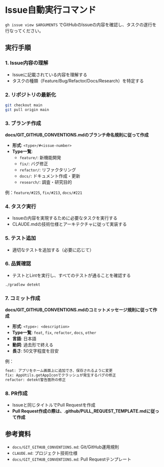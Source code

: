 # Issue自動実行コマンド

`gh issue view $ARGUMENTS` でGitHubのIssueの内容を確認し、タスクの遂行を行なってください。

## 実行手順

### 1. Issue内容の理解
- Issueに記載されている内容を理解する
- タスクの種類（Feature/Bug/Refactor/Docs/Research）を特定する

### 2. リポジトリの最新化
```bash
git checkout main
git pull origin main
```

### 3. ブランチ作成
**docs/GIT_GITHUB_CONVENTIONS.mdのブランチ命名規則に従って作成**
- **形式**: `<type>/#<issue-number>`
- **Type一覧**:
  - `feature/`: 新機能開発
  - `fix/`: バグ修正  
  - `refactor/`: リファクタリング
  - `docs/`: ドキュメント作成・更新
  - `research/`: 調査・研究目的

例：`feature/#225`, `fix/#213`, `docs/#221`

### 4. タスク実行
- Issueの内容を実現するために必要なタスクを実行する
- CLAUDE.mdの技術仕様とアーキテクチャに従って実装する

### 5. テスト追加
- 適切なテストを追加する（必要に応じて）

### 6. 品質確認
- テストとLintを実行し、すべてのテストが通ることを確認する
```bash
./gradlew detekt
```

### 7. コミット作成
**docs/GIT_GITHUB_CONVENTIONS.mdのコミットメッセージ規則に従って作成**
- **形式**: `<type>: <description>`
- **Type一覧**: `feat`, `fix`, `refactor`, `docs`, `other`
- **言語**: 日本語
- **動詞**: 過去形で終える
- **長さ**: 50文字程度を目安

例：
```bash
feat: アプリをホーム画面上に追加でき、保存されるように変更
fix: AppUtils.getAppIconでクラッシュが発生するバグの修正
refactor: detekt警告箇所の修正
```

### 8. PR作成
- Issueと同じタイトルでPull Requestを作成
- **Pull Request作成の際は、.github/PULL_REQUEST_TEMPLATE.mdに従って作成**

## 参考資料
- `docs/GIT_GITHUB_CONVENTIONS.md`: Git/GitHub運用規則
- `CLAUDE.md`: プロジェクト技術仕様
- `docs/GIT_GITHUB_CONVENTIONS.md`: Pull Requestテンプレート
